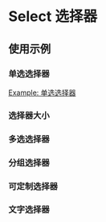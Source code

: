 # Select 选择器

## 使用示例

### 单选选择器
[Example: 单选选择器](./_example/SingleSelect.jsx)

### 选择器大小

### 多选选择器

### 分组选择器

### 可定制选择器

### 文字选择器